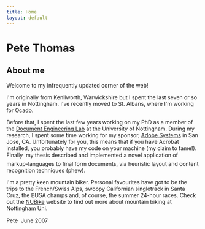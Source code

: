 ```yaml
---
title: Home
layout: default
---
```


Pete Thomas
===========
    
About me
-------- 

Welcome to my infrequently updated corner of the web!

I'm originally from Kenilworth, Warwickshire but I spent the 
last seven or so years in Nottingham. I've recently moved to
St. Albans, where I'm working for [Ocado](http://www.ocado.com).

Before that, I spent the last few years working on 
my PhD as a member of the [Document Engineering Lab](http://www.eprg.org) 
at the University of Nottingham. During my research, I spent some time
working for my sponsor, [Adobe Systems](http://www.adobe.com)
in San Jose, CA. Unfortunately for you, this means that if you have Acrobat 
installed, you probably have my code on your machine (my claim to fame!).
Finally &#151; my thesis described and implemented a novel application of 
markup-languages to final form documents, via heuristic layout and content 
recognition	techniques (phew).

I'm a pretty keen mountain biker. Personal favourites have got to be 
the trips to the French/Swiss Alps, swoopy Californian singletrack in Santa Cruz, 
the BUSA champs and, of course, the summer 24-hour races. Check out the 
[NUBike](http://www.nubike.com) website to find out
more about mountain biking at Nottingham Uni.
		
Pete &#151; June 2007


